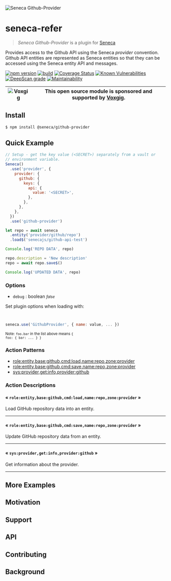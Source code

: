 ![Seneca Github-Provider](http://senecajs.org/files/assets/seneca-logo.png)

# seneca-refer

> _Seneca Github-Provider_ is a plugin for [Seneca](http://senecajs.org)

Provides access to the Github API using the Seneca _provider_
convention. Github API entities are represented as Seneca entities so
that they can be accessed using the Seneca entity API and messages.

[![npm version](https://img.shields.io/npm/v/@seneca/github-provider.svg)](https://npmjs.com/package/@seneca/github-provider)
[![build](https://github.com/senecajs/seneca-github-provider/actions/workflows/build.yml/badge.svg)](https://github.com/senecajs/seneca-github-provider/actions/workflows/build.yml)
[![Coverage Status](https://coveralls.io/repos/github/senecajs/seneca-github-provider/badge.svg?branch=main)](https://coveralls.io/github/senecajs/seneca-github-provider?branch=main)
[![Known Vulnerabilities](https://snyk.io/test/github/senecajs/seneca-github-provider/badge.svg)](https://snyk.io/test/github/senecajs/seneca-github-provider)
[![DeepScan grade](https://deepscan.io/api/teams/5016/projects/19462/branches/505954/badge/grade.svg)](https://deepscan.io/dashboard#view=project&tid=5016&pid=19462&bid=505954)
[![Maintainability](https://api.codeclimate.com/v1/badges/f76e83896b731bb5d609/maintainability)](https://codeclimate.com/github/senecajs/seneca-github-provider/maintainability)

| ![Voxgig](https://www.voxgig.com/res/img/vgt01r.png) | This open source module is sponsored and supported by [Voxgig](https://www.voxgig.com). |
| ---------------------------------------------------- | --------------------------------------------------------------------------------------- |

## Install

```sh
$ npm install @seneca/github-provider
```

## Quick Example

```js
// Setup - get the key value (<SECRET>) separately from a vault or
// environment variable.
Seneca()
  .use('provider', {
    provider: {
      github: {
        keys: {
          api: {
            value: '<SECRET>',
          },
        },
      },
    },
  })
  .use('github-provider')

let repo = await seneca
  .entity('provider/github/repo')
  .load$('senecajs/github-api-test')

Console.log('REPO DATA', repo)

repo.description = 'New description'
repo = await repo.save$()

Console.log('UPDATED DATA', repo)
```

<!--START:options-->

### Options

- `debug` : boolean <i><small>false</small></i>

Set plugin options when loading with:

```js


seneca.use('GithubProvider', { name: value, ... })


```

<small>Note: <code>foo.bar</code> in the list above means
<code>{ foo: { bar: ... } }</code></small>

<!--END:options-->

<!--START:action-list-->

### Action Patterns

- [role:entity,base:github,cmd:load,name:repo,zone:provider](#-roleentitybasegithubcmdloadnamerepozoneprovider-)
- [role:entity,base:github,cmd:save,name:repo,zone:provider](#-roleentitybasegithubcmdsavenamerepozoneprovider-)
- [sys:provider,get:info,provider:github](#-sysprovidergetinfoprovidergithub-)

<!--END:action-list-->

<!--START:action-desc-->

### Action Descriptions

#### &laquo; `role:entity,base:github,cmd:load,name:repo,zone:provider` &raquo;

Load GitHub repository data into an entity.

---

#### &laquo; `role:entity,base:github,cmd:save,name:repo,zone:provider` &raquo;

Update GitHub repository data from an entity.

---

#### &laquo; `sys:provider,get:info,provider:github` &raquo;

Get information about the provider.

---

<!--END:action-desc-->

## More Examples

## Motivation

## Support

## API

## Contributing

## Background
